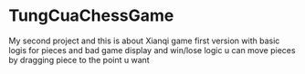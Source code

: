 # TungCuaChessGame
My second project and this is about Xianqi game
first version with basic logis for pieces and bad game display and win/lose logic
u can move pieces by dragging piece to the point u want
